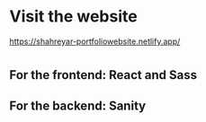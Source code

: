 # Visit the website
https://shahreyar-portfoliowebsite.netlify.app/
#

## For the frontend: React and Sass
## For the backend: Sanity
